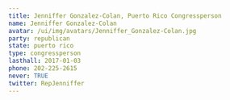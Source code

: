 ```yaml
---
title: Jenniffer Gonzalez-Colan, Puerto Rico Congressperson
name: Jenniffer Gonzalez-Colan
avatar: /ui/img/avatars/Jenniffer_Gonzalez-Colan.jpg
party: republican
state: puerto rico
type: congressperson
lasthall: 2017-01-03
phone: 202-225-2615
never: TRUE
twitter: RepJenniffer
---
```

